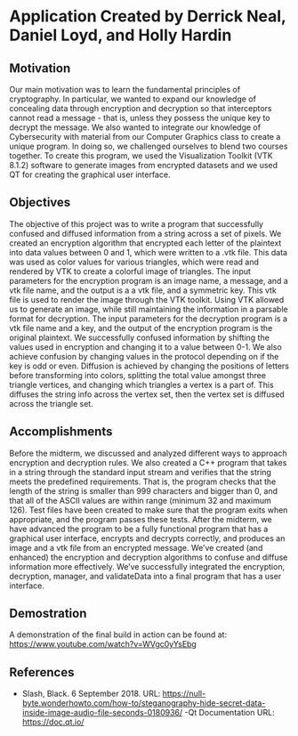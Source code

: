 # Application Created by Derrick Neal, Daniel Loyd, and Holly Hardin

## Motivation
	
  Our main motivation was to learn the fundamental principles of cryptography. In particular, we wanted to expand our 
  knowledge of concealing data through encryption and decryption  so that interceptors cannot read a message - that is, 
  unless they possess the unique key to decrypt the message. We also wanted to integrate our knowledge of Cybersecurity 
  with material from our Computer Graphics class to create a unique program. In doing so, we challenged ourselves to 
  blend two courses together. To create this program, we used the Visualization Toolkit (VTK 8.1.2) software to generate 
  images from encrypted datasets and we used QT for creating the graphical user interface.

## Objectives
	
  The objective of this project was to write a program that successfully confused and diffused information from a 
  string across a set of pixels. We created an encryption algorithm that encrypted each letter of the plaintext 
  into data values between 0 and 1, which were written to a .vtk file. This data was used as color values for various 
  triangles, which were read and rendered by VTK to create a colorful image of triangles. The input parameters for the 
  encryption program is an image name, a message, and a vtk file name, and the output is a a vtk file, and a symmetric key. 
  This vtk file is used to render the image through the VTK toolkit. Using VTK allowed us to generate an image, while still 
  maintaining the information in a parsable format for decryption. The input parameters for the decryption program is a vtk 
  file name and a key, and the output of the encryption program is the original plaintext. 
	We successfully confused information by shifting the values used in encryption and changing it to a value between 0-1. 
  We also achieve confusion by changing values in the protocol depending on if the key is odd or even. Diffusion is achieved 
  by changing the positions of letters before transforming into colors, splitting the total value amongst three triangle 
  vertices, and changing which triangles a vertex is a part of. This diffuses the string info across the vertex set, 
  then the vertex set is diffused across the triangle set.

## Accomplishments

Before the midterm, we discussed and analyzed different ways to approach encryption and decryption rules. We also created a C++ program that takes in a string through the standard input stream and verifies that the string meets the predefined requirements. That is, the program checks that the length of the string is smaller than 999 characters and bigger than 0, and that all of the ASCII values are within range (minimum 32 and maximum 126). Test files have been created to make sure that the program exits when appropriate, and the program passes these tests.
After the midterm, we have advanced the program to be a fully functional program that has a graphical user interface, encrypts and decrypts correctly, and produces an image and a vtk file from an encrypted message. We’ve created (and enhanced) the encryption and decryption algorithms to confuse and diffuse information more effectively.  We’ve successfully integrated the encryption, decryption, manager, and validateData into a final program that has a user interface. 

## Demostration

A demonstration of the final build in action can be found at: https://www.youtube.com/watch?v=WVgc0yYsEbg

## References

- Slash, Black. 6 September 2018. URL: https://null-byte.wonderhowto.com/how-to/steganography-hide-secret-data-inside-image-audio-file-seconds-0180936/ 
 -Qt Documentation URL: https://doc.qt.io/ 

